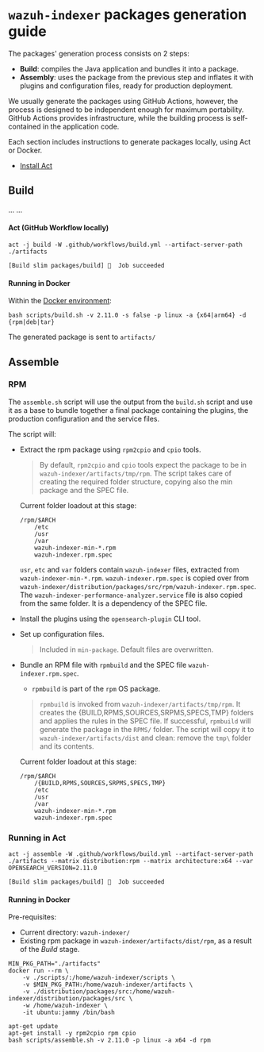 # `wazuh-indexer` packages generation guide

The packages' generation process consists on 2 steps:

* **Build**: compiles the Java application and bundles it into a package.
* **Assembly**: uses the package from the previous step and inflates it with plugins and 
configuration files, ready for production deployment.

We usually generate the packages using GitHub Actions, however, the process is designed to
be independent enough for maximum portability. GitHub Actions provides infrastructure, while
the building process is self-contained in the application code.

Each section includes instructions to generate packages locally, using Act or Docker.

- [Install Act](https://github.com/nektos/act)

## Build

...
...

#### Act (GitHub Workflow locally)

```console
act -j build -W .github/workflows/build.yml --artifact-server-path ./artifacts

[Build slim packages/build] 🏁  Job succeeded
```


#### Running in Docker

Within the [Docker environment](../docker):

```console
bash scripts/build.sh -v 2.11.0 -s false -p linux -a {x64|arm64} -d {rpm|deb|tar}
```

The generated package is sent to `artifacts/`


## Assemble

<!-- 
### TAR
### DEB
-->

### RPM

The `assemble.sh` script will use the output from the `build.sh` script and use it as a 
base to bundle together a final package containing the plugins, the production configuration 
and the service files.

The script will:

- Extract the rpm package using `rpm2cpio` and `cpio` tools.
    
    > By default, `rpm2cpio` and `cpio` tools expect the package to be in `wazuh-indexer/artifacts/tmp/rpm`. The script takes care of creating the required folder structure, copying also the min package and the SPEC file.

    Current folder loadout at this stage:
    ```
    /rpm/$ARCH
        /etc
        /usr
        /var
        wazuh-indexer-min-*.rpm
        wazuh-indexer.rpm.spec
    ```

    `usr`, `etc` and `var` folders contain `wazuh-indexer` files, extracted from `wazuh-indexer-min-*.rpm`.
    `wazuh-indexer.rpm.spec` is copied over from `wazuh-indexer/distribution/packages/src/rpm/wazuh-indexer.rpm.spec`. 
    The `wazuh-indexer-performance-analyzer.service` file is also copied from the same folder. It is a dependency of the SPEC file.

- Install the plugins using the `opensearch-plugin` CLI tool.
- Set up configuration files.

    > Included in `min-package`. Default files are overwritten.
    
- Bundle an RPM file with `rpmbuild` and the SPEC file `wazuh-indexer.rpm.spec`.
    - `rpmbuild` is part of the `rpm` OS package.

    > `rpmbuild` is invoked from `wazuh-indexer/artifacts/tmp/rpm`. It creates the {BUILD,RPMS,SOURCES,SRPMS,SPECS,TMP} folders and applies the rules in the SPEC file. If successful, `rpmbuild` will generate the package in the `RPMS/` folder. The script will copy it to `wazuh-indexer/artifacts/dist` and clean: remove the `tmp\` folder and its contents.

    Current folder loadout at this stage:
    ```
    /rpm/$ARCH
        /{BUILD,RPMS,SOURCES,SRPMS,SPECS,TMP}
        /etc
        /usr
        /var
        wazuh-indexer-min-*.rpm
        wazuh-indexer.rpm.spec
    ```

### Running in Act

```console
act -j assemble -W .github/workflows/build.yml --artifact-server-path ./artifacts --matrix distribution:rpm --matrix architecture:x64 --var OPENSEARCH_VERSION=2.11.0

[Build slim packages/build] 🏁  Job succeeded
```

#### Running in Docker

Pre-requisites:

* Current directory: `wazuh-indexer/`
* Existing rpm package in `wazuh-indexer/artifacts/dist/rpm`, as a result of the _Build_ stage.

```console
MIN_PKG_PATH="./artifacts"
docker run --rm \
    -v ./scripts/:/home/wazuh-indexer/scripts \
    -v $MIN_PKG_PATH:/home/wazuh-indexer/artifacts \
    -v ./distribution/packages/src:/home/wazuh-indexer/distribution/packages/src \
    -w /home/wazuh-indexer \
    -it ubuntu:jammy /bin/bash

apt-get update
apt-get install -y rpm2cpio rpm cpio
bash scripts/assemble.sh -v 2.11.0 -p linux -a x64 -d rpm
```

